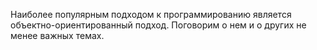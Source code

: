 Наиболее популярным подходом к программированию является объектно-ориентированный подход. Поговорим о нем и о других не менее важных темах.
